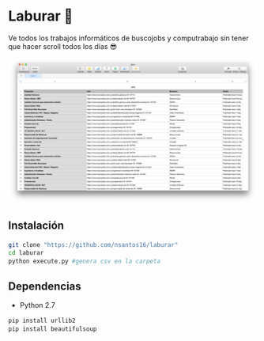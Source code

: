 ﻿# Laburar 💪

Ve todos los trabajos informáticos de buscojobs y computrabajo sin tener que hacer scroll todos los días  😎

![Screenshot](doc/screenshot.png)



## Instalación

```bash
git clone "https://github.com/nsantos16/laburar"
cd laburar
python execute.py #genera csv en la carpeta
```

## Dependencias

 - Python 2.7
```bash
pip install urllib2
pip install beautifulsoup
```

